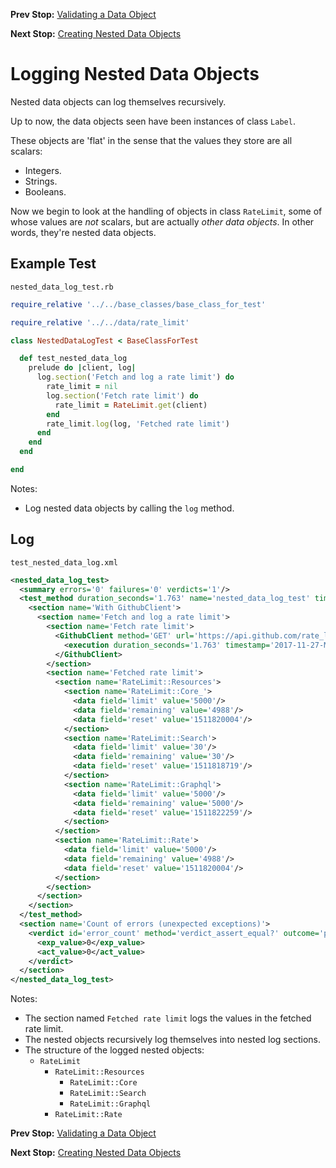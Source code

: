 <!--- GENERATED FILE, DO NOT EDIT --->
**Prev Stop:** [Validating a Data Object](./FlatDataValid.md#validating-a-data-object)

**Next Stop:** [Creating Nested Data Objects](./NestedDataNew.md#creating-nested-data-objects)


# Logging Nested Data Objects

Nested data objects can log themselves recursively.

Up to now, the data objects seen have been instances of class `Label`.

These objects are 'flat' in the sense that the values they store are all scalars:

- Integers.
- Strings.
- Booleans.

Now we begin to look at the handling of objects in class `RateLimit`, some of whose values are _not_ scalars, but are actually _other data objects_.  In other words, they're nested data objects.

## Example Test

<code>nested_data_log_test.rb</code>
```ruby
require_relative '../../base_classes/base_class_for_test'

require_relative '../../data/rate_limit'

class NestedDataLogTest < BaseClassForTest

  def test_nested_data_log
    prelude do |client, log|
      log.section('Fetch and log a rate limit') do
        rate_limit = nil
        log.section('Fetch rate limit') do
          rate_limit = RateLimit.get(client)
        end
        rate_limit.log(log, 'Fetched rate limit')
      end
    end
  end

end

```

Notes:

- Log nested data objects by calling the `log` method.

## Log

<code>test_nested_data_log.xml</code>
```xml
<nested_data_log_test>
  <summary errors='0' failures='0' verdicts='1'/>
  <test_method duration_seconds='1.763' name='nested_data_log_test' timestamp='2017-11-27-Mon-15.37.32.173'>
    <section name='With GithubClient'>
      <section name='Fetch and log a rate limit'>
        <section name='Fetch rate limit'>
          <GithubClient method='GET' url='https://api.github.com/rate_limit'>
            <execution duration_seconds='1.763' timestamp='2017-11-27-Mon-15.37.32.189'/>
          </GithubClient>
        </section>
        <section name='Fetched rate limit'>
          <section name='RateLimit::Resources'>
            <section name='RateLimit::Core_'>
              <data field='limit' value='5000'/>
              <data field='remaining' value='4988'/>
              <data field='reset' value='1511820004'/>
            </section>
            <section name='RateLimit::Search'>
              <data field='limit' value='30'/>
              <data field='remaining' value='30'/>
              <data field='reset' value='1511818719'/>
            </section>
            <section name='RateLimit::Graphql'>
              <data field='limit' value='5000'/>
              <data field='remaining' value='5000'/>
              <data field='reset' value='1511822259'/>
            </section>
          </section>
          <section name='RateLimit::Rate'>
            <data field='limit' value='5000'/>
            <data field='remaining' value='4988'/>
            <data field='reset' value='1511820004'/>
          </section>
        </section>
      </section>
    </section>
  </test_method>
  <section name='Count of errors (unexpected exceptions)'>
    <verdict id='error_count' method='verdict_assert_equal?' outcome='passed' volatile='true'>
      <exp_value>0</exp_value>
      <act_value>0</act_value>
    </verdict>
  </section>
</nested_data_log_test>
```

Notes:

- The section named `Fetched rate limit` logs the values in the fetched rate limit.
- The nested objects recursively log themselves into nested log sections.
- The structure of the logged nested objects:
  - `RateLimit`
    - `RateLimit::Resources`
      - `RateLimit::Core`
      - `RateLimit::Search`
      - `RateLimit::Graphql`
    - `RateLimit::Rate`

**Prev Stop:** [Validating a Data Object](./FlatDataValid.md#validating-a-data-object)

**Next Stop:** [Creating Nested Data Objects](./NestedDataNew.md#creating-nested-data-objects)


